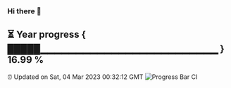 ### Hi there 👋
⏳ Year progress { █████▁▁▁▁▁▁▁▁▁▁▁▁▁▁▁▁▁▁▁▁▁▁▁▁▁ } 16.99 %
---
⏰ Updated on Sat, 04 Mar 2023 00:32:12 GMT
![Progress Bar CI](https://github.com/Moyi321/Moyi321/workflows/Progress%20Bar%20CI/badge.svg)
